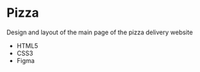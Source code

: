 # Pizza
Design and layout of the main page of the pizza delivery website 

 - HTML5
 - CSS3
 - Figma
